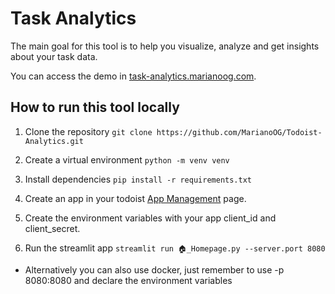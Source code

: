 # Task Analytics

The main goal for this tool is to help you visualize, analyze and get insights about your task data.

You can access the demo in [task-analytics.marianoog.com](https://task-analytics.marianoog.com/).

## How to run this tool locally

1. Clone the repository `git clone https://github.com/MarianoOG/Todoist-Analytics.git`

2. Create a virtual environment `python -m venv venv`

3. Install dependencies `pip install -r requirements.txt`

4. Create an app in your todoist [App Management](https://developer.todoist.com/appconsole.html) page.

5. Create the environment variables with your app client_id and client_secret.

6. Run the streamlit app `streamlit run 🏠_Homepage.py --server.port 8080`

* Alternatively you can also use docker, just remember to use -p 8080:8080 and declare the environment variables
